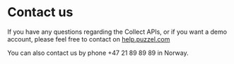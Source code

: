 # Contact us

If you have any questions regarding the Collect APIs, or if you want a demo account, please feel free to contact on [help.puzzel.com](https://help.puzzel.com "Puzzel Help")

You can also contact us by phone +47 21 89 89 89 in Norway.
